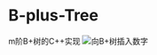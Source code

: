 
# B-plus-Tree
m阶B+树的C++实现
![向B+树插入数字](https://user-images.githubusercontent.com/58354216/131123808-36228af7-46cb-497f-b31a-effb2b08347e.png)
